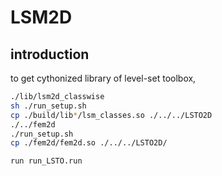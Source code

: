 # LSM2D

## introduction
to get cythonized library of level-set toolbox, 

```bash
./lib/lsm2d_classwise
sh ./run_setup.sh
cp ./build/lib*/lsm_classes.so ./../../LSTO2D
./../fem2d
./run_setup.sh
cp ./fem2d/fem2d.so ./../../LSTO2D/
``` 

```iPython
run run_LSTO.run
```

